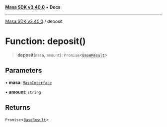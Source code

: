 [**Masa SDK v3.40.0**](../README.md) • **Docs**

***

[Masa SDK v3.40.0](../globals.md) / deposit

# Function: deposit()

> **deposit**(`masa`, `amount`): `Promise`\<[`BaseResult`](../interfaces/BaseResult.md)\>

## Parameters

• **masa**: [`MasaInterface`](../interfaces/MasaInterface.md)

• **amount**: `string`

## Returns

`Promise`\<[`BaseResult`](../interfaces/BaseResult.md)\>
